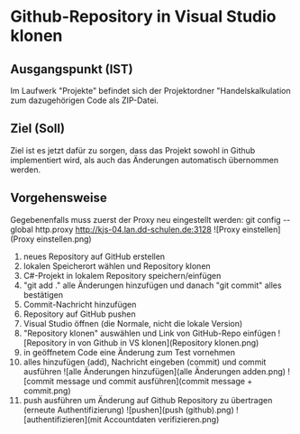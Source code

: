 # Github-Repository in Visual Studio klonen

## Ausgangspunkt (IST)
Im Laufwerk "Projekte" befindet sich der Projektordner "Handelskalkulation zum dazugehörigen Code als ZIP-Datei.

## Ziel (Soll)
Ziel ist es jetzt dafür zu sorgen, dass das Projekt sowohl in Github implementiert wird, als auch das Änderungen automatisch übernommen werden.

## Vorgehensweise
Gegebenenfalls muss zuerst der Proxy neu eingestellt werden: git config --global http.proxy http://kjs-04.lan.dd-schulen.de:3128
![Proxy einstellen](Proxy einstellen.png)

1. neues Repository auf GitHub erstellen
2. lokalen Speicherort wählen und Repository klonen
4. C#-Projekt in lokalem Repository speichern/einfügen
6. "git add ." alle Änderungen hinzufügen und danach "git commit" alles bestätigen
7. Commit-Nachricht hinzufügen
8. Repository auf GitHub pushen
9. Visual Studio öffnen (die Normale, nicht die lokale Version)
10. "Repository klonen" auswählen und Link von GitHub-Repo einfügen
![Repository in von Github in VS klonen](Repository klonen.png)
11. in geöffnetem Code eine Änderung zum Test vornehmen
12. alles hinzufügen (add), Nachricht eingeben (commit) und commit ausführen
![alle Änderungen hinzufügen](alle Änderungen adden.png)
![commit message und commit ausführen](commit message + commit.png)
13. push ausführen um Änderung auf Github Repository zu übertragen (erneute Authentifizierung)
![pushen](push (github).png)
![authentifizieren](mit Accountdaten verifizieren.png)

